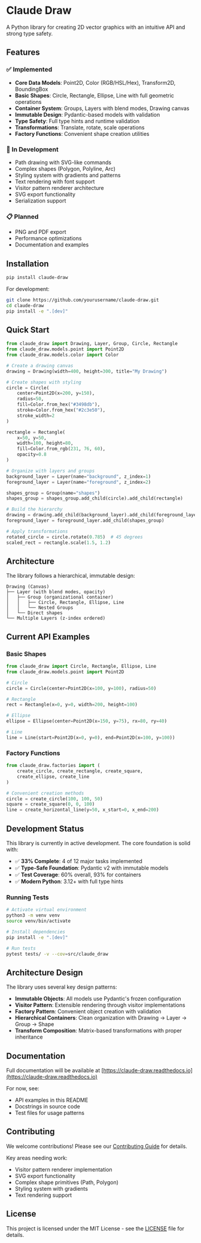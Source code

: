 # Claude Draw

A Python library for creating 2D vector graphics with an intuitive API and strong type safety.

## Features

### ✅ Implemented
- **Core Data Models**: Point2D, Color (RGB/HSL/Hex), Transform2D, BoundingBox
- **Basic Shapes**: Circle, Rectangle, Ellipse, Line with full geometric operations
- **Container System**: Groups, Layers with blend modes, Drawing canvas
- **Immutable Design**: Pydantic-based models with validation
- **Type Safety**: Full type hints and runtime validation
- **Transformations**: Translate, rotate, scale operations
- **Factory Functions**: Convenient shape creation utilities

### 🚧 In Development
- Path drawing with SVG-like commands
- Complex shapes (Polygon, Polyline, Arc)
- Styling system with gradients and patterns
- Text rendering with font support
- Visitor pattern renderer architecture
- SVG export functionality
- Serialization support

### 📋 Planned
- PNG and PDF export
- Performance optimizations
- Documentation and examples

## Installation

```bash
pip install claude-draw
```

For development:

```bash
git clone https://github.com/yourusername/claude-draw.git
cd claude-draw
pip install -e ".[dev]"
```

## Quick Start

```python
from claude_draw import Drawing, Layer, Group, Circle, Rectangle
from claude_draw.models.point import Point2D
from claude_draw.models.color import Color

# Create a drawing canvas
drawing = Drawing(width=400, height=300, title="My Drawing")

# Create shapes with styling
circle = Circle(
    center=Point2D(x=200, y=150), 
    radius=50,
    fill=Color.from_hex("#3498db"),
    stroke=Color.from_hex("#2c3e50"),
    stroke_width=2
)

rectangle = Rectangle(
    x=50, y=50, 
    width=100, height=80,
    fill=Color.from_rgb(231, 76, 60),
    opacity=0.8
)

# Organize with layers and groups
background_layer = Layer(name="background", z_index=1)
foreground_layer = Layer(name="foreground", z_index=2)

shapes_group = Group(name="shapes")
shapes_group = shapes_group.add_child(circle).add_child(rectangle)

# Build the hierarchy
drawing = drawing.add_child(background_layer).add_child(foreground_layer)
foreground_layer = foreground_layer.add_child(shapes_group)

# Apply transformations
rotated_circle = circle.rotate(0.785)  # 45 degrees
scaled_rect = rectangle.scale(1.5, 1.2)
```

## Architecture

The library follows a hierarchical, immutable design:

```
Drawing (Canvas)
├── Layer (with blend modes, opacity)
│   ├── Group (organizational container)
│   │   ├── Circle, Rectangle, Ellipse, Line
│   │   └── Nested Groups
│   └── Direct shapes
└── Multiple Layers (z-index ordered)
```

## Current API Examples

### Basic Shapes
```python
from claude_draw import Circle, Rectangle, Ellipse, Line
from claude_draw.models.point import Point2D

# Circle
circle = Circle(center=Point2D(x=100, y=100), radius=50)

# Rectangle  
rect = Rectangle(x=0, y=0, width=200, height=100)

# Ellipse
ellipse = Ellipse(center=Point2D(x=150, y=75), rx=80, ry=40)

# Line
line = Line(start=Point2D(x=0, y=0), end=Point2D(x=100, y=100))
```

### Factory Functions
```python
from claude_draw.factories import (
    create_circle, create_rectangle, create_square, 
    create_ellipse, create_line
)

# Convenient creation methods
circle = create_circle(100, 100, 50)
square = create_square(0, 0, 100)
line = create_horizontal_line(y=50, x_start=0, x_end=200)
```

## Development Status

This library is currently in active development. The core foundation is solid with:

- ✅ **33% Complete**: 4 of 12 major tasks implemented
- ✅ **Type-Safe Foundation**: Pydantic v2 with immutable models
- ✅ **Test Coverage**: 60% overall, 93% for containers
- ✅ **Modern Python**: 3.12+ with full type hints

### Running Tests

```bash
# Activate virtual environment
python3 -m venv venv
source venv/bin/activate

# Install dependencies
pip install -e ".[dev]"

# Run tests
pytest tests/ -v --cov=src/claude_draw
```

## Architecture Design

The library uses several key design patterns:

- **Immutable Objects**: All models use Pydantic's frozen configuration
- **Visitor Pattern**: Extensible rendering through visitor implementations  
- **Factory Pattern**: Convenient object creation with validation
- **Hierarchical Containers**: Clean organization with Drawing → Layer → Group → Shape
- **Transform Composition**: Matrix-based transformations with proper inheritance

## Documentation

Full documentation will be available at [https://claude-draw.readthedocs.io](https://claude-draw.readthedocs.io)

For now, see:
- API examples in this README
- Docstrings in source code
- Test files for usage patterns

## Contributing

We welcome contributions! Please see our [Contributing Guide](CONTRIBUTING.md) for details.

Key areas needing work:
- Visitor pattern renderer implementation
- SVG export functionality
- Complex shape primitives (Path, Polygon)
- Styling system with gradients
- Text rendering support

## License

This project is licensed under the MIT License - see the [LICENSE](LICENSE) file for details.